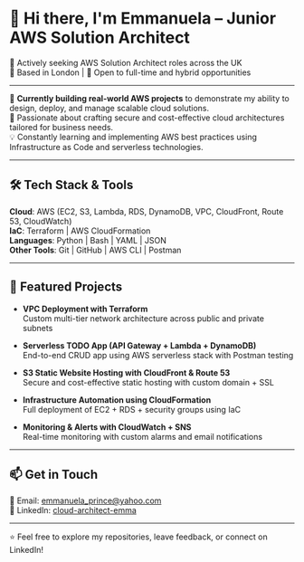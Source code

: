 # 👋 Hi there, I'm Emmanuela – Junior AWS Solution Architect  

🎯 Actively seeking AWS Solution Architect roles across the UK  
📍 Based in London | 💼 Open to full-time and hybrid opportunities  

---

🌱 **Currently building real-world AWS projects** to demonstrate my ability to design, deploy, and manage scalable cloud solutions.  
🧠 Passionate about crafting secure and cost-effective cloud architectures tailored for business needs.  
💡 Constantly learning and implementing AWS best practices using Infrastructure as Code and serverless technologies.  

---

## 🛠️ Tech Stack & Tools  
**Cloud**: AWS (EC2, S3, Lambda, RDS, DynamoDB, VPC, CloudFront, Route 53, CloudWatch)  
**IaC**: Terraform | AWS CloudFormation  
**Languages**: Python | Bash | YAML | JSON  
**Other Tools**: Git | GitHub | AWS CLI | Postman  

---

## 🔧 Featured Projects  

- **VPC Deployment with Terraform**  
  Custom multi-tier network architecture across public and private subnets  

- **Serverless TODO App (API Gateway + Lambda + DynamoDB)**  
  End-to-end CRUD app using AWS serverless stack with Postman testing  

- **S3 Static Website Hosting with CloudFront & Route 53**  
  Secure and cost-effective static hosting with custom domain + SSL  

- **Infrastructure Automation using CloudFormation**  
  Full deployment of EC2 + RDS + security groups using IaC  

- **Monitoring & Alerts with CloudWatch + SNS**  
  Real-time monitoring with custom alarms and email notifications  

---

## 📫 Get in Touch  

📧 Email: [emmanuela_prince@yahoo.com](mailto:emmanuela_prince@yahoo.com)  
🔗 LinkedIn: [cloud-architect-emma](https://www.linkedin.com/in/cloud-architect-emma)  

---

⭐️ Feel free to explore my repositories, leave feedback, or connect on LinkedIn!

